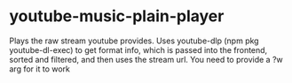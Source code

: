 # youtube-music-plain-player

Plays the raw stream youtube provides.
Uses youtube-dlp (npm pkg youtube-dl-exec) to get format info, which is passed into the frontend, sorted and filtered, and then uses the stream url.
You need to provide a ?w arg for it to work
